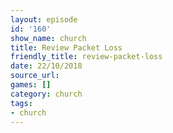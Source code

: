 ```yaml
---
layout: episode
id: '160'
show_name: church
title: Review Packet Loss
friendly_title: review-packet-loss
date: 22/10/2018
source_url: 
games: []
category: church
tags:
- church
---
```

